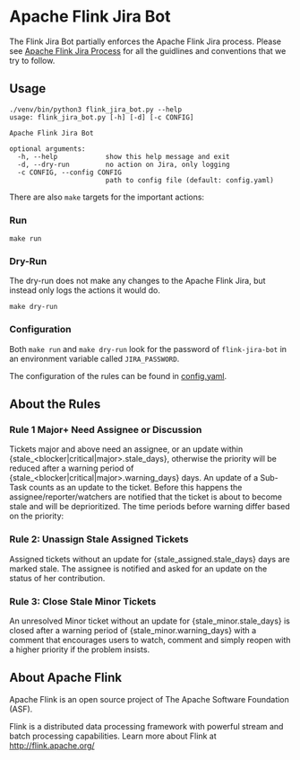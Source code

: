 # Apache Flink Jira Bot

The Flink Jira Bot partially enforces the Apache Flink Jira process. Please see [Apache Flink Jira Process](https://cwiki.apache.org/confluence/display/FLINK/Flink+Jira+Process) for all the guidlines and conventions that we try to follow.

## Usage

```
./venv/bin/python3 flink_jira_bot.py --help
usage: flink_jira_bot.py [-h] [-d] [-c CONFIG]

Apache Flink Jira Bot

optional arguments:
  -h, --help            show this help message and exit
  -d, --dry-run         no action on Jira, only logging
  -c CONFIG, --config CONFIG
                        path to config file (default: config.yaml)
```

There are also `make` targets for the important actions:

### Run
```
make run
```

### Dry-Run

The dry-run does not make any changes to the Apache Flink Jira, but instead only logs the actions it would do.

```
make dry-run
```

### Configuration

Both `make run` and `make dry-run` look for the password of `flink-jira-bot` in an environment variable called `JIRA_PASSWORD`. 

The configuration of the rules can be found in [config.yaml](config.yaml). 

## About the Rules

### Rule 1 Major+ Need Assignee or Discussion

Tickets major and above need an assignee, or an update within {stale_<blocker|critical|major>.stale_days}, otherwise the priority will be reduced after a warning period of {stale_<blocker|critical|major>.warning_days} days.
An update of a Sub-Task counts as an update to the ticket. 
Before this happens the assignee/reporter/watchers are notified that the ticket is about to become stale and will be deprioritized. 
The time periods before warning differ based on the priority: 

### Rule 2: Unassign Stale Assigned Tickets

Assigned tickets without an update for {stale_assigned.stale_days} days are marked stale. The assignee is notified and asked for an update on the status of her contribution.

### Rule 3: Close Stale Minor Tickets

An unresolved Minor ticket without an update for {stale_minor.stale_days} is closed after a warning period of {stale_minor.warning_days} with a comment that encourages users to watch, comment and simply reopen with a higher priority if the problem insists.

## About Apache Flink

Apache Flink is an open source project of The Apache Software Foundation (ASF).

Flink is a distributed data processing framework with powerful stream and batch processing capabilities. Learn more about Flink at http://flink.apache.org/

